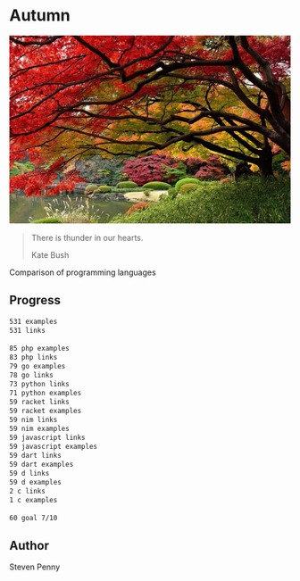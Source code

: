 # Autumn

![hero](docs/image.jpg)

> There is thunder in our hearts.
>
> Kate Bush

Comparison of programming languages

## Progress

~~~
531 examples
531 links

85 php examples
83 php links
79 go examples
78 go links
73 python links
71 python examples
59 racket links
59 racket examples
59 nim links
59 nim examples
59 javascript links
59 javascript examples
59 dart links
59 dart examples
59 d links
59 d examples
2 c links
1 c examples

60 goal 7/10
~~~

## Author

Steven Penny
